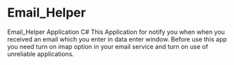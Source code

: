 # Email_Helper
Email_Helper Application C#
This Application for notify you when when you received an email which you enter in data enter window.
Before use this app you need turn on imap option in your email service and turn on use of unreliable applications.
